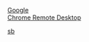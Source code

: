 [Google](https://google.com)  
[Chrome Remote Desktop](https://remotedesktop.google.com)

[sb](https://test.stagereader.ahmad-mahrous.com/sb.html) 

